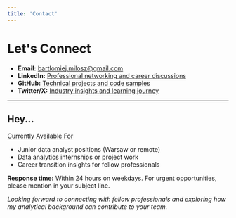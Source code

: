 ```yaml
---
title: 'Contact'
---
```


# Let's Connect

- **Email:** [bartlomiej.milosz@gmail.com](mailto:bartlomiej.milosz@gmail.com)  
- **LinkedIn:** [Professional networking and career discussions](https://linkedin.com/in/bartlomiej-milosz)  
- **GitHub:** [Technical projects and code samples](https://github.com/bartlomiej-milosz)  
- **Twitter/X:** [Industry insights and learning journey](https://x.com/MiOmiej)

---

## Hey...

<u>Currently Available For</u>

- Junior data analyst positions (Warsaw or remote)
- Data analytics internships or project work
- Career transition insights for fellow professionals


**Response time:** Within 24 hours on weekdays. For urgent opportunities, please mention in your subject line.

_Looking forward to connecting with fellow professionals and exploring how my analytical background can contribute to your team._
